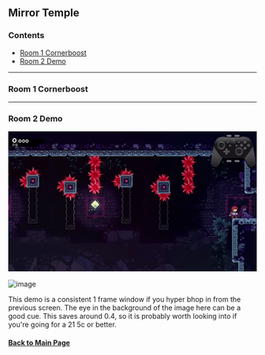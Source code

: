 ## Mirror Temple

### Contents
- [Room 1 Cornerboost](#Room-1-Cornerboost)
- [Room 2 Demo](#Room-2-Demo)

- - - -

### Room 1 Cornerboost




- - - -

### Room 2 Demo

![gif](https://github.com/Vapo41/C-Side-Guide/blob/main/images/5cr2demowebp.webp)

![image](https://cdn.discordapp.com/attachments/785077819771453461/1015978906102284428/5c2.png)

This demo is a consistent 1 frame window if you hyper bhop in from the previous screen. The eye in the background of the image here can be a good cue. This saves around 0.4, so it is probably worth looking into if you're going for a 21 5c or better.

#### [Back to Main Page](https://github.com/Vapo41/C-Side-Guide)

